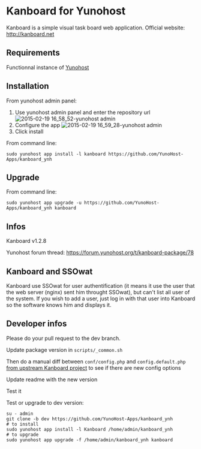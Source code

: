Kanboard for Yunohost
=====================

Kanboard is a simple visual task board web application.
Official website: <http://kanboard.net>

Requirements
------------

Functionnal instance of [Yunohost](https://yunohost.org/#/)

Installation
------------

From yunohost admin panel:

1. Use yunohost admin panel and enter the repository url
![2015-02-19 16_58_52-yunohost admin](https://cloud.githubusercontent.com/assets/6364564/6270409/1597e646-b85a-11e4-97af-b3b5b2a6b286.png)
2. Configure the app
![2015-02-19 16_59_28-yunohost admin](https://cloud.githubusercontent.com/assets/6364564/6270411/19f9a54e-b85a-11e4-83da-eb813c0457f7.png)
3. Click install

From command line:

`sudo yunohost app install -l kanboard https://github.com/YunoHost-Apps/kanboard_ynh`


Upgrade
-------
From command line:

`sudo yunohost app upgrade -u https://github.com/YunoHost-Apps/kanboard_ynh kanboard`

Infos
-----
Kanboard v1.2.8

Yunohost forum thread:  <https://forum.yunohost.org/t/kanboard-package/78>

Kanboard and SSOwat
-------------------
Kanboard use SSOwat for user authentification (it means it use the user that the web server (nginx) sent him throught SSOwat), but can't list all user of the system.
If you wish to add a user, just log in with that user into Kanboard so the software knows him and displays it.

Developer infos
----------------

Please do your pull request to the dev branch.

Update package version in `scripts/_common.sh`

Then do a manual diff between `conf/config.php` and `config.default.php` [from upstream Kanboard project](https://github.com/kanboard/kanboard/blob/master/config.default.php) to see if there are new config options

Update readme with the new version

Test it

Test or upgrade to dev version:

```
su - admin
git clone -b dev https://github.com/YunoHost-Apps/kanboard_ynh
# to install
sudo yunohost app install -l Kanboard /home/admin/kanboard_ynh
# to upgrade
sudo yunohost app upgrade -f /home/admin/kanboard_ynh kanboard

```
